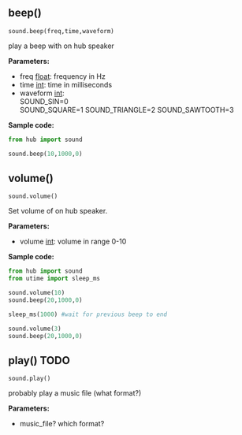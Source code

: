 

## beep()

`sound.beep(freq,time,waveform)`

play a beep with on hub speaker

__Parameters:__

*  freq [float](data_types.md#float): frequency in Hz
*  time [int](data_types.md#int): time in milliseconds
*  waveform [int](data_types.md#int):  
    SOUND_SIN=0       
    SOUND_SQUARE=1
    SOUND_TRIANGLE=2
    SOUND_SAWTOOTH=3

__Sample code:__

``` python
from hub import sound

sound.beep(10,1000,0)
```

## volume()

`sound.volume()`

Set volume of on hub speaker.

__Parameters:__

*  volume [int](data_types.md#int): volume in range 0-10

__Sample code:__

``` python
from hub import sound
from utime import sleep_ms

sound.volume(10)
sound.beep(20,1000,0)

sleep_ms(1000) #wait for previous beep to end

sound.volume(3)
sound.beep(20,1000,0)
```


## play() TODO

`sound.play()`

probably play a music file (what format?)

__Parameters:__

*  music_file? which format?